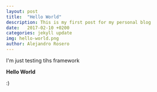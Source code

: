 ```yaml
---
layout: post
title:  "Hello World"
description: This is my first post for my personal blog
date:   2017-02-10 +0200
categories: jekyll update
img: hello-world.png
author: Alejandro Rosero
---
```


I'm just testing tihs framework

**Hello World**

:)
